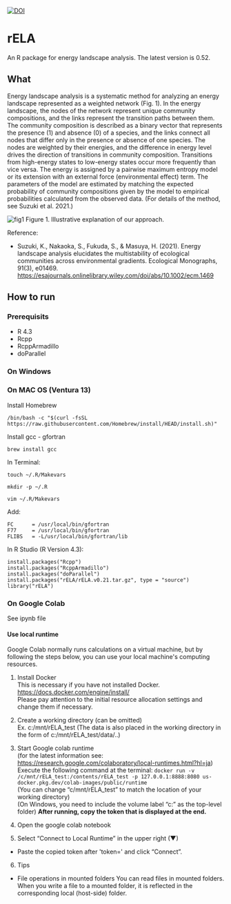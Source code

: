 [![DOI](https://zenodo.org/badge/645960152.svg)](https://zenodo.org/badge/latestdoi/645960152)
# rELA
An R package for energy landscape analysis. The latest version is 0.52.

## What
Energy landscape analysis is a systematic method for analyzing an energy landscape represented as a weighted network (Fig. 1). In the energy landscape, the nodes of the network represent unique community compositions, and the links represent the transition paths between them. The community composition is described as a binary vector that represents the presence (1) and absence (0) of a species, and the links connect all nodes that differ only in the presence or absence of one species. The nodes are weighted by their energies, and the difference in energy level drives the direction of transitions in community composition. Transitions from high-energy states to low-energy states occur more frequently than vice versa. The energy is assigned by a pairwise maximum entropy model or its extension with an external force (environmental effect) term. The parameters of the model are estimated by matching the expected probability of community compositions given by the model to empirical probabilities calculated from the observed data. (For details of the method, see Suzuki et al. 2021.)  
  
![fig1](https://user-images.githubusercontent.com/60416241/131083532-de900019-f558-41c7-b37d-5595e4d5848a.png)
Figure 1. Illustrative explanation of our approach.

Reference: 
- Suzuki, K., Nakaoka, S., Fukuda, S., & Masuya, H. (2021). Energy landscape analysis elucidates the multistability of ecological communities across environmental gradients. Ecological Monographs, 91(3), e01469. https://esajournals.onlinelibrary.wiley.com/doi/abs/10.1002/ecm.1469

## How to run
### Prerequisits
- R 4.3
- Rcpp
- RcppArmadillo
- doParallel

### On Windows

### On MAC OS (Ventura 13)

Install Homebrew
```
/bin/bash -c "$(curl -fsSL https://raw.githubusercontent.com/Homebrew/install/HEAD/install.sh)"
```

Install gcc - gfortran
```
brew install gcc
```
In Terminal:
```
touch ~/.R/Makevars
```

```
mkdir -p ~/.R   
```

```
vim ~/.R/Makevars
```

Add: 
```
FC      = /usr/local/bin/gfortran
F77     = /usr/local/bin/gfortran
FLIBS   = -L/usr/local/bin/gfortran/lib
```

In R Studio (R Version 4.3):
```
install.packages("Rcpp")
install.packages("RcppArmadillo")
install.packages("doParallel")
install.packages("rELA/rELA.v0.21.tar.gz", type = "source")
library("rELA")
```

### On Google Colab
See ipynb file

#### Use local runtime
Google Colab normally runs calculations on a virtual machine, but by following the steps below, you can use your local machine's computing resources.

1. Install Docker  
This is necessary if you have not installed Docker.  
https://docs.docker.com/engine/install/  
Please pay attention to the initial resource allocation settings and change them if necessary.

2. Create a working directory (can be omitted)  
Ex. c:/mnt/rELA_test
(The data is also placed in the working directory in the form of c:/mnt/rELA_test/data/..)

3. Start Google colab runtime  
(for the latest information see: https://research.google.com/colaboratory/local-runtimes.html?hl=ja)
Execute the following command at the terminal:
`docker run -v /c/mnt/rELA_test:/contents/rELA_test -p 127.0.0.1:8888:8080 us-docker.pkg.dev/colab-images/public/runtime`  
(You can change “c/mnt/rELA_test” to match the location of your working directory)  
(On Windows, you need to include the volume label “c:” as the top-level folder)
**After running, copy the token that is displayed at the end.**

4. Open the google colab notebook

5. Select “Connect to Local Runtime” in the upper right (▼)
  - Paste the copied token after 'token=' and click “Connect”.

6. Tips
  - File operations in mounted folders
    You can read files in mounted folders. When you write a file to a mounted folder, it is reflected in the corresponding local (host-side) folder.

